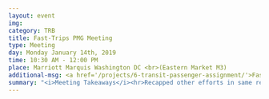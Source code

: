 ```yaml
---
layout: event
img: 
category: TRB
title: Fast-Trips PMG Meeting
type: Meeting
day: Monday January 14th, 2019
time: 10:30 AM - 12:00 PM
place: Marriott Marquis Washington DC <br>(Eastern Market M3)
additional-msg: <a href='/projects/6-transit-passenger-assignment/'>Fast-Trips Project page</a>
summary: "<i>Meeting Takeaways</i><hr>Recapped other efforts in same realm and how they are similar/diffrent to Fast-Trips.<br>The group discussed the draft scope for a fellowship (Attachment A) and came to the conclusion that there are three types of work to be done that should likely be undertaken with people that have specialized skill sets in each: software engineering, algorithm research, and usability tuning.<br><ul><li>Task 1, creating a better algorithm testing environment, should be completed by a software developer.  Leah Silen and potentially the eScience institute may be able to assist.<li>Task 2, algorithm development, is best suited for a graduate student or applied researchers.  This task is probably also easier to find outside funds to apply for so we should start looking for potential grants.<li>Tasks 3-5 are focused on creating a usable product for agencies.  Peter Bosa from Portland Metro mentioned that they may be able to provide in-kind support and before/after data for Tasks 3-5.</ul>The group was generally in agreement that they should use the existing Fast-Trips funds to pursue Task 1 and seek out grant funds for Task 2.<br><br><i>Full meeting minutes will be posted to project page upon review by the PMG.</i>"
---
```


